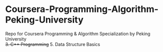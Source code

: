 # Coursera-Programming-Algorithm-Peking-University
Repo for Coursera Programming &amp; Algorithm Specialization by Peking University <br>
~~3. C++ Programming~~
5. Data Structure Basics <br>
